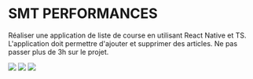 # SMT PERFORMANCES

Réaliser une application de liste de course en utilisant React Native et TS. L'application doit permettre d'ajouter et supprimer des articles. 
Ne pas passer plus de 3h sur le projet.

![](smt1.png)
![](smt2.png)
![](smt3.png)
